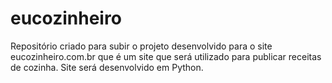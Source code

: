 # eucozinheiro
Repositório criado para subir o projeto desenvolvido para o site eucozinheiro.com.br que é um site que será utilizado para publicar receitas de cozinha. Site será desenvolvido em Python. 
